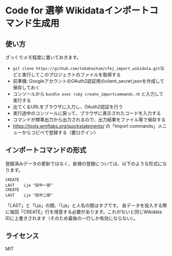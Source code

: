 # Code for 選挙 Wikidataインポートコマンド生成用

## 使い方

ざっくりメモ程度に書いておきます。

* `git clone https://github.com/takahashim/cfej_import_wikidata.git`などと実行してこのプロジェクトのファイルを取得する
* 前準備: GoogleアカウントのOAuth2認証用のclient_secret.jsonを作成して保存しておく
* コンソールから `bundle exec ruby create_importcommands.rb` と入力して実行する
* 出てくるURLをブラウザに入力し、OAuth2認証を行う
* 実行途中のコンソールに戻って、ブラウザに表示されたコードを入力する
* コマンドが標準出力から出力されるので、出力結果をファイル等で保存する
* https://tools.wmflabs.org/quickstatements/ の「Import commands」メニューからコピペで登録する（要ログイン）


## インポートコマンドの形式

登録済みデータの更新ではなく、新規の登録については、以下のような形式になります。

```
CREATE
LAST	Lja	"田中一郎"
CREATE
LAST	Lja	"田中二郎"
```

「LAST」と「Lja」の間、「Lja」と人名の間はタブです。
各データを投入する際に毎回「CREATE」行を用意する必要があります。これがないと同じWikidata IDに上書きされます（そのため最後の一行しか有効にならない）。

## ライセンス

MIT
